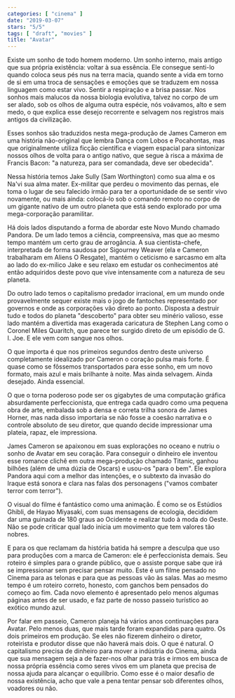 ```yaml
---
categories: [ "cinema" ]
date: "2019-03-07"
stars: "5/5"
tags: [ "draft", "movies" ]
title: "Avatar"
---
```

Existe um sonho de todo homem moderno. Um sonho interno, mais antigo que
sua própria existência: voltar à sua essência. Ele consegue senti-lo
quando coloca seus pés nus na terra macia, quando sente a vida em torno
de si em uma troca de sensações e emoções que se traduzem em nossa
linguagem como estar vivo. Sentir a respiração e a brisa passar. Nos
sonhos mais malucos da nossa biologia evolutiva, talvez no corpo de
um ser alado, sob os olhos de alguma outra espécie, nós voávamos,
alto e sem medo, o que explica esse desejo recorrente e selvagem nos
registros mais antigos da civilização.

Esses sonhos são traduzidos nesta mega-produção de James Cameron em
uma história não-original que lembra Dança com Lobos e Pocahontas,
mas que originalmente utiliza ficção científica e viagem espacial
para sintonizar nossos olhos de volta para o antigo nativo, que segue
à risca a máxima de Francis Bacon: "a natureza, para ser comandada,
deve ser obedecida".

Nessa história temos Jake Sully (Sam Worthington) como sua alma e os
Na'vi sua alma mater. Ex-militar que perdeu o movimento das pernas, ele
toma o lugar de seu falecido irmão para ter a oportunidade de se sentir
vivo novamente, ou mais ainda: colocá-lo sob o comando remoto no corpo
de um gigante nativo de um outro planeta que está sendo explorado por
uma mega-corporação paramilitar.

Há dois lados disputando a forma de abordar este Novo Mundo chamado
Pandora. De um lado temos a ciência, compreensiva, mas que ao mesmo tempo
mantém um certo grau de arrogância. A sua cientista-chefe, interpretada
de forma saudosa por Sigourney Weaver (ela e Cameron trabalharam em Aliens
O Resgate), mantém o ceticismo e sarcasmo em alta ao lado do ex-milico
Jake e seu relaxo em estudar os conhecimentos até então adquiridos
deste povo que vive intensamente com a natureza de seu planeta.

Do outro lado temos o capitalismo predador irracional, em um mundo onde
provavelmente sequer existe mais o jogo de fantoches representado por
governos e onde as corporações vão direto ao ponto. Disposta a destruir
tudo e todos do planeta "descoberto" para obter seu minério valioso,
esse lado mantém a divertida mas exagerada caricatura de Stephen Lang
como o Coronel Miles Quaritch, que parece ter surgido direto de um
episódio de G. I. Joe. E ele vem com sangue nos olhos.

O que importa é que nos primeiros segundos dentro deste universo
completamente idealizado por Cameron o coração pulsa mais forte. É
quase como se fôssemos transportados para esse sonho, em um novo
formato, mais azul e mais brilhante à noite. Mas ainda selvagem. Ainda
desejado. Ainda essencial.

O que o torna poderoso pode ser os gigabytes de uma computação gráfica
absurdamente perfeccionista, que entrega cada quadro como uma pequena obra
de arte, embalada sob a densa e correta trilha sonora de James Horner,
mas nada disso importaria se não fosse a coesão narrativa e o controle
absoluto de seu diretor, que quando decide impressionar uma plateia,
rapaz, ele impressiona.

James Cameron se apaixonou em suas explorações no oceano e nutriu o
sonho de Avatar em seu coração. Para conseguir o dinheiro ele inventou
esse romance clichê em outra mega-produção chamado Titanic, ganhou
bilhões (além de uma dúzia de Oscars) e usou-os "para o bem". Ele
explora Pandora aqui com a melhor das intenções, e o subtexto da
invasão do Iraque está sonora e clara nas falas dos personagens
("vamos combater terror com terror").

O visual do filme é fantástico como uma animação. É como se os
Estúdios Ghibli, de Hayao Miyasaki, com suas mensagens de ecologia,
decididem dar uma guinada de 180 graus ao Ocidente e realizar tudo à
moda do Oeste. Não se pode criticar qual lado inicia um movimento que
tem valores tão nobres.

E para os que reclamam da história batida há sempre a desculpa que uso
para produções com a marca de Cameron: ele é perfeccionista demais. Seu
roteiro é simples para o grande público, que o assiste porque sabe que
irá se impressionar sem precisar pensar muito. Este é um filme pensado
no Cinema para as telonas e para que as pessoas vão às salas. Mas ao
mesmo tempo é um roteiro correto, honesto, com ganchos bem pensados
do começo ao fim. Cada novo elemento é apresentado pelo menos algumas
páginas antes de ser usado, e faz parte de nosso passeio turístico ao
exótico mundo azul.

Por falar em passeio, Cameron planeja há vários anos continuações
para Avatar. Pelo menos duas, que mais tarde foram expandidas para
quatro. Os dois primeiros em produção. Se eles não fizerem dinheiro o
diretor, roteirista e produtor disse que não haverá mais dois. O que
é natural. O capitalismo precisa de dinheiro para mover a indústria
do Cinema, ainda que sua mensagem seja a de fazer-nos olhar para trás e
irmos em busca de nossa própria essência como seres vivos em um planeta
que precisa de nossa ajuda para alcançar o equilíbrio. Como esse é o
maior desafio de nossa existência, acho que vale a pena tentar pensar
sob diferentes olhos, voadores ou não.
